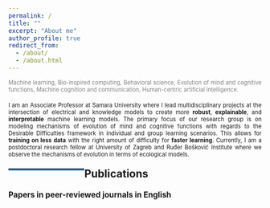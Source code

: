 ```yaml
---
permalink: /
title: ""
excerpt: "About me"
author_profile: true
redirect_from: 
  - /about/
  - /about.html
---
```



<div style ="text-align: justify;">
<span style ="color:gray; font-size:80%; ">
Machine learning, Bio-inspired computing, Behavioral science, Evolution of mind and cognitive functions, Machine cognition and communication, Human-centric artificial intelligence. 
</span><br><br>

<span style ="font-size:80%; ">
I am an Associate Professor at Samara University where I lead multidisciplinary projects at the intersection of electrical and knowledge models to create more <strong>robust</strong>, <strong>explainable</strong>, and <strong>interpretable</strong>  machine learning models. The primary focus of our research group is on modeling mechanisms of evolution of mind and cognitive functions with regards to the Desirable Difficulties  framework in individual and group learning scenarios. This allows for <strong>training on less data</strong> with the right amount of difficulty for <strong>faster learning</strong>. Currently, I am a postdoctoral research fellow at University of Zagreb and Ruđer Bošković Institute where we observe the mechanisms of evolution in terms of ecological models.  
</span>
</div>



        

<p style="float:left;">
    <hr style="clear: none; position: relative; top: 0.5em; float:left; border-bottom: 3px solid #0070bc; width: 30%;"/>
</p>

<h4>
<a name="publications"></a>
<div style="font-size:150%; ">
    Publications
</div>
</h4> 

<h4>
<div style="font-size:110%; ">
    Papers in peer-reviewed journals in English
</div>
</h4> 



